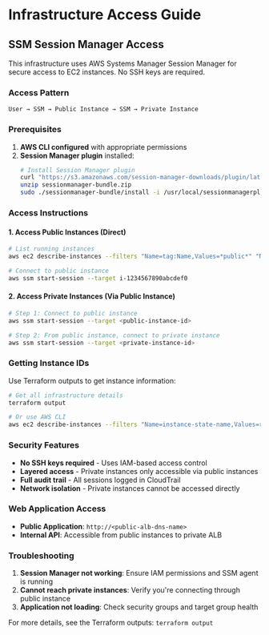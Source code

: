 # Infrastructure Access Guide

## SSM Session Manager Access

This infrastructure uses AWS Systems Manager Session Manager for secure access to EC2 instances. No SSH keys are required.

### Access Pattern

```
User → SSM → Public Instance → SSM → Private Instance
```

### Prerequisites

1. **AWS CLI configured** with appropriate permissions
2. **Session Manager plugin** installed:
   ```bash
   # Install Session Manager plugin
   curl "https://s3.amazonaws.com/session-manager-downloads/plugin/latest/mac/sessionmanager-bundle.zip" -o "sessionmanager-bundle.zip"
   unzip sessionmanager-bundle.zip
   sudo ./sessionmanager-bundle/install -i /usr/local/sessionmanagerplugin -b /usr/local/bin/session-manager-plugin
   ```

### Access Instructions

#### 1. Access Public Instances (Direct)
```bash
# List running instances
aws ec2 describe-instances --filters "Name=tag:Name,Values=*public*" "Name=instance-state-name,Values=running" --query 'Reservations[].Instances[].[InstanceId,Tags[?Key==`Name`].Value|[0]]' --output table

# Connect to public instance
aws ssm start-session --target i-1234567890abcdef0
```

#### 2. Access Private Instances (Via Public Instance)
```bash
# Step 1: Connect to public instance
aws ssm start-session --target <public-instance-id>

# Step 2: From public instance, connect to private instance
aws ssm start-session --target <private-instance-id>
```

### Getting Instance IDs

Use Terraform outputs to get instance information:
```bash
# Get all infrastructure details
terraform output

# Or use AWS CLI
aws ec2 describe-instances --filters "Name=instance-state-name,Values=running" --query 'Reservations[].Instances[].[InstanceId,Tags[?Key==`Name`].Value|[0],PrivateIpAddress]' --output table
```

### Security Features

- **No SSH keys required** - Uses IAM-based access control
- **Layered access** - Private instances only accessible via public instances
- **Full audit trail** - All sessions logged in CloudTrail
- **Network isolation** - Private instances cannot be accessed directly

### Web Application Access

- **Public Application**: `http://<public-alb-dns-name>`
- **Internal API**: Accessible from public instances to private ALB

### Troubleshooting

1. **Session Manager not working**: Ensure IAM permissions and SSM agent is running
2. **Cannot reach private instances**: Verify you're connecting through public instance
3. **Application not loading**: Check security groups and target group health

For more details, see the Terraform outputs: `terraform output`
